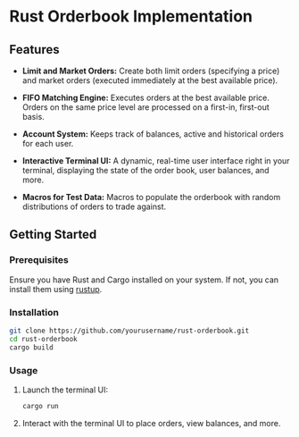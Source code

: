 # Rust Orderbook Implementation

## Features
  
- **Limit and Market Orders:** Create both limit orders (specifying a price) and market orders (executed immediately at the best available price).
  
- **FIFO Matching Engine:** Executes orders at the best available price. Orders on the same price level are processed on a first-in, first-out basis.
  
- **Account System:** Keeps track of balances, active and historical orders for each user.
  
- **Interactive Terminal UI:** A dynamic, real-time user interface right in your terminal, displaying the state of the order book, user balances, and more.
  
- **Macros for Test Data:** Macros to populate the orderbook with random distributions of orders to trade against.

## Getting Started

### Prerequisites

Ensure you have Rust and Cargo installed on your system. If not, you can install them using [rustup](https://rustup.rs/).

### Installation

```bash
git clone https://github.com/yourusername/rust-orderbook.git
cd rust-orderbook
cargo build
```

### Usage

1. Launch the terminal UI:

    ```bash
    cargo run
    ```

2. Interact with the terminal UI to place orders, view balances, and more.
